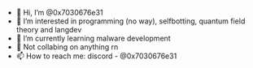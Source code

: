 - 👋 Hi, I’m @0x7030676e31
- 👀 I’m interested in programming (no way), selfbotting, quantum field theory and langdev
- 🌱 I’m currently learning malware development
- 💞️ Not collabing on anything rn
- 📫 How to reach me: discord - @0x7030676e31

<!---
0x7030676e31/0x7030676e31 is a ✨ special ✨ repository because its `README.md` (this file) appears on your GitHub profile.
You can click the Preview link to take a look at your changes.
--->
